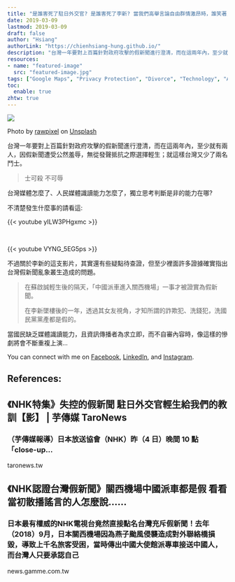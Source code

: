 ```yaml
---
title: "是誰害死了駐日外交官? 是誰害死了李新? 當我們高舉言論自由群情激昂時，誰笑著，誰又再哭著 (上篇)"
date: 2019-03-09
lastmod: 2019-03-09
draft: false
author: "Hsiang"
authorLink: "https://chienhsiang-hung.github.io/"
description: "台灣一年要對上百篇針對政府攻擊的假新聞進行澄清，而在這兩年內，至少就有兩人，因假新聞遭受公然羞辱，無從發聲抵抗之際選擇輕生；就這樣台灣又少了兩名鬥士。"
resources:
- name: "featured-image"
  src: "featured-image.jpg"
tags: ["Google Maps", "Privacy Protection", "Divorce", "Technology", "Apps"]
toc:
  enable: true
zhtw: true
---
```


![](https://miro.medium.com/max/1400/0*uIBtDzx1UeRrMQdA)

Photo by  [rawpixel](https://unsplash.com/@rawpixel?utm_source=medium&utm_medium=referral)  on  [Unsplash](https://unsplash.com/?utm_source=medium&utm_medium=referral)

台灣一年要對上百篇針對政府攻擊的假新聞進行澄清，而在這兩年內，至少就有兩人，因假新聞遭受公然羞辱，無從發聲抵抗之際選擇輕生；就這樣台灣又少了兩名鬥士。

> 士可殺 不可辱

台灣媒體怎麼了、人民媒體識讀能力怎麼了，獨立思考判斷是非的能力在哪?

不清楚發生什麼事的請看這:

{{< youtube yILW3PHgxmc >}}

&nbsp;

{{< youtube VYNG_5EG5ps >}}

不過關於李新的這支影片，其實還有些疑點待查證，但至少裡面許多證據確實指出台灣假新聞亂象叢生造成的問題。

> 在蘇啟誠輕生後的隔天，「中國派車進入關西機場」一事才被證實為假新聞。
> 
> 在李新墜樓後的一年，透過其女友視角，才知所謂的詐欺犯、洗錢犯，洗國民黨黨產都是假的。

當國民缺乏媒體識讀能力，且資訊傳播者為求立即，而不自審內容時，像這樣的慘劇將會不斷重複上演...

You can connect with me on [Facebook](https://www.facebook.com/kevinhungchienhsiang), [LinkedIn](https://www.linkedin.com/in/chien-hsiang-hung/), and [Instagram](https://www.instagram.com/kevinhung_/).

## References:

[](https://taronews.tw/2019/03/05/270426/)

## 《NHK特集》失控的假新聞 駐日外交官輕生給我們的教訓【影】 | 芋傳媒 TaroNews

### （芋傳媒報導）日本放送協會（NHK）昨（4 日）晚間 10 點「close-up…

taronews.tw

[](https://news.gamme.com.tw/1633845?fbclid=IwAR1FMbha2y995YUd-mbds42m8Pr7nkW4eKWMdQGFLAaNrdaSwFobpiE4Egw)

## 《NHK認證台灣假新聞》關西機場中國派車都是假 看看當初散播謠言的人怎麼說......

### 日本最有權威的NHK電視台竟然直接點名台灣充斥假新聞！去年（2018）9月，日本關西機場因為燕子颱風侵襲造成對外聯絡橋損毀，導致上千名旅客受困，當時傳出中國大使館派專車接送中國人，而台灣人只要承認自己

news.gamme.com.tw